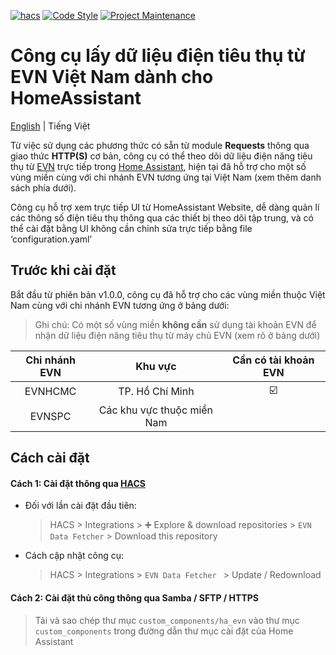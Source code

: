 [![hacs][hacsbadge]][hacs]
[![Code Style][blackbadge]][black]
[![Project Maintenance][maintenance-shield]][maintenance]

# Công cụ lấy dữ liệu điện tiêu thụ từ EVN Việt Nam dành cho HomeAssistant

[English](https://github.com/trvqhuy/ha-evn/blob/main/README.md) | Tiếng Việt

Từ việc sử dụng các phương thức có sẵn từ module **Requests** thông qua giao thức **HTTP(S)** cơ bản, công cụ có thể theo dõi dữ liệu điện năng tiêu thụ từ [EVN](https://www.evn.com.vn) trực tiếp trong [Home Assistant](https://www.home-assistant.io), hiện tại đã hỗ trợ cho một số vùng miền cùng với chi nhánh EVN tương ứng tại Việt Nam (xem thêm danh sách phía dưới).

Công cụ hỗ trợ xem trực tiếp UI từ HomeAssistant Website, dễ dàng quản lí các thông số điện tiêu thụ thông qua các thiết bị theo dõi tập trung, và có thể cài đặt bằng UI không cần chỉnh sửa trực tiếp bằng file ‘configuration.yaml’

## Trước khi cài đặt
Bắt đầu từ phiên bản v1.0.0, công cụ đã hỗ trợ cho các vùng miền thuộc Việt Nam cùng với chi nhánh EVN tương ứng ở bảng dưới:
> Ghi chú: Có một số vùng miền **không cần** sử dụng tài khoản EVN để nhận dữ liệu điện năng tiêu thụ từ máy chủ EVN (xem rõ ở bảng dưới)

| Chi nhánh EVN | Khu vực | Cần có tài khoản EVN |
|:---:|:---:|:---:|
| EVNHCMC | TP. Hồ Chí Minh | ☑️ |
| EVNSPC | Các khu vực thuộc miền Nam |   |

## Cách cài đặt
#### Cách 1: Cài đặt thông qua [HACS](https://hacs.xyz)
- Đối với lần cài đặt đầu tiên:
    > HACS > Integrations > ➕ Explore & download repositories  > `EVN Data Fetcher` > Download this repository
- Cách cập nhật công cụ:
    > HACS > Integrations > `EVN Data Fetcher ` > Update / Redownload

#### Cách 2: Cài đặt thủ công thông qua Samba / SFTP / HTTPS
> Tải và sao chép thư mục `custom_components/ha_evn` vào thư mục `custom_components` trong đường dẫn thư mục cài đặt của Home Assistant

[hacs]: https://github.com/custom-components/hacs
[hacsbadge]: https://img.shields.io/badge/HACS-Custom-41BDF5.svg?style=for-the-badge
[maintenance-shield]: https://img.shields.io/badge/MAINTAINER-%40TRVQHUY-orange%20?style=for-the-badge
[maintenance]: https://github.com/trvqhuy
[blackbadge]: https://img.shields.io/badge/code%20style-black-000000.svg?style=for-the-badge
[black]: https://github.com/ambv/black

